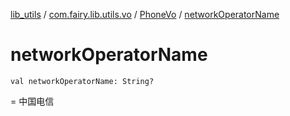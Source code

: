 [lib_utils](../../index.md) / [com.fairy.lib.utils.vo](../index.md) / [PhoneVo](index.md) / [networkOperatorName](./network-operator-name.md)

# networkOperatorName

`val networkOperatorName: String?`

= 中国电信


